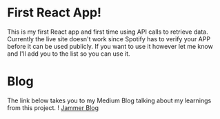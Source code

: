 # First React App!
This is my first React app and first time using API calls to retrieve data. Currently the live site doesn't work since Spotify has to verify your APP before it can be used publicly. If you want to use it however let me know and I'll add you to the list so you can use it. 

# Blog 
The link below takes you to my Medium Blog talking about my learnings from this project.
! [Jammer Blog](https://medium.com/@davies.matt.02/first-react-app-jamming-f98d9583e54c)

